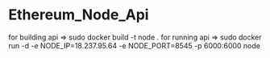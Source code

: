 # Ethereum_Node_Api
for building api => sudo docker build -t node .
for running api  => sudo docker run -d -e NODE_IP=18.237.95.64 -e NODE_PORT=8545 -p 6000:6000 node 
